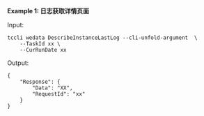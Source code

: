 **Example 1: 日志获取详情页面**



Input: 

```
tccli wedata DescribeInstanceLastLog --cli-unfold-argument  \
    --TaskId xx \
    --CurRunDate xx
```

Output: 
```
{
    "Response": {
        "Data": "XX",
        "RequestId": "xx"
    }
}
```

